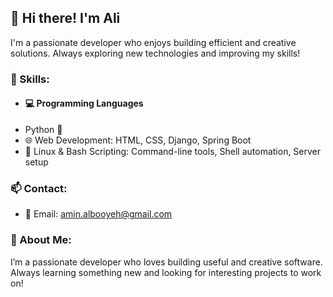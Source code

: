 ## 👋 Hi there! I'm Ali

I'm a passionate developer who enjoys building efficient and creative solutions. Always exploring new technologies and improving my skills!

### 🔧 Skills:
- #### 💻 Programming Languages
- Python 🐍
- 🌐 Web Development: HTML, CSS, Django, Spring Boot
- 🐧 Linux & Bash Scripting: Command-line tools, Shell automation, Server setup


### 📫 Contact:
- 📧 Email: amin.albooyeh@gmail.com


### 📌 About Me:
I’m a passionate developer who loves building useful and creative software. Always learning something new and looking for interesting projects to work on!

